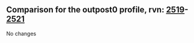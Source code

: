 ## Comparison for the outpost0 profile, rvn: [2519](https://github.com/PRO100KatYT/FortniteProfileRevisions/tree/main/profiles/outpost0/2519%20outpost0.json)-[2521](https://github.com/PRO100KatYT/FortniteProfileRevisions/tree/main/profiles/outpost0/2521%20outpost0.json)

No changes
